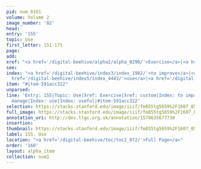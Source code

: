 ```yaml
---
pid: num_0161
volume: Volume 2
image_number: '82'
head: 
entry: '155'
topic: Use
first_letter: 151-175
page: 
add: 
xref: "<a href='/digital-beehive/alpha2/alpha_0298/'>Exercise</a>|<a href='/digital-beehive/alpha1/alpha_0203/'>custom</a>"
see: 
index: "<a href='/digital-beehive/index3/index_1982/'>to improve</a>|<a href='/digital-beehive/index3/index_2412/'>manage</a>|<a
  href='/digital-beehive/index5/index_4443/'>use</a>|<a href='/digital-beehive/index5/index_4444/'>useful</a>"
item: "#item-591acc322"
unparsed: 
line: 'Entry: 155|Topic: Use|Xref: Exercise|Xref: custom|Index: to improve|Index:
  manage|Index: use|Index: useful|#item-591acc322'
selection: https://stacks.stanford.edu/image/iiif/fm855tg5659%2F1607_0549/839,2128,2952,628/full/0/default.jpg
full_image: https://stacks.stanford.edu/image/iiif/fm855tg5659%2F1607_0549/full/full/0/default.jpg
annotation_uri: http://dev.llgc.org.uk/annotation/1570635677730
insertion: 
thumbnail: https://stacks.stanford.edu/image/iiif/fm855tg5659%2F1607_0549/839,2128,600,180/250,/0/default.jpg
label: 155. Use
location: "<a href='/digital-beehive/toc/toc2_072/'>Full Page</a>"
order: '160'
layout: alpha_item
collection: num1
---
```


